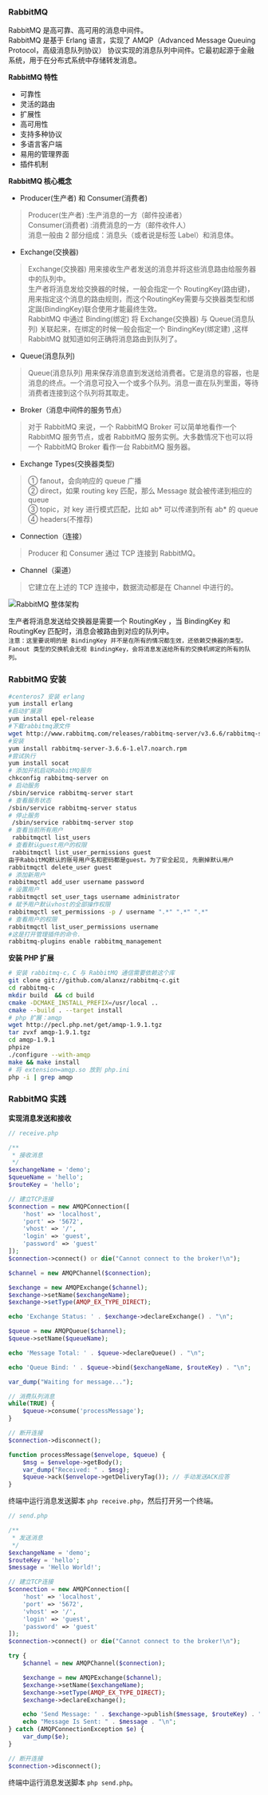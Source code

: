 
### RabbitMQ
RabbitMQ 是高可靠、高可用的消息中间件。  
RabbitMQ 是基于 Erlang 语言，实现了 AMQP（Advanced Message Queuing Protocol，高级消息队列协议） 协议实现的消息队列中间件。它最初起源于金融系统，用于在分布式系统中存储转发消息。  

**RabbitMQ 特性**  

- 可靠性  
- 灵活的路由
- 扩展性
- 高可用性
- 支持多种协议
- 多语言客户端
- 易用的管理界面
- 插件机制

**RabbitMQ 核心概念**  

- Producer(生产者) 和 Consumer(消费者)
> Producer(生产者) :生产消息的一方（邮件投递者）  
> Consumer(消费者) :消费消息的一方（邮件收件人）  
> 消息一般由 2 部分组成：消息头（或者说是标签 Label）和消息体。  
- Exchange(交换器)
> Exchange(交换器) 用来接收生产者发送的消息并将这些消息路由给服务器中的队列中。  
> 生产者将消息发给交换器的时候，一般会指定一个 RoutingKey(路由键)，用来指定这个消息的路由规则，而这个RoutingKey需要与交换器类型和绑定誕(BindingKey)联合使用才能最终生效。  
> RabbitMQ 中通过 Binding(绑定) 将 Exchange(交换器) 与 Queue(消息队列) 关联起来，在绑定的时候一般会指定一个 BindingKey(绑定建) ,这样 RabbitMQ 就知道如何正确将消息路由到队列了。
- Queue(消息队列)
> Queue(消息队列) 用来保存消息直到发送给消费者。它是消息的容器，也是消息的终点。一个消息可投入一个或多个队列。消息一直在队列里面，等待消费者连接到这个队列将其取走。
- Broker（消息中间件的服务节点）
> 对于 RabbitMQ 来说，一个 RabbitMQ Broker 可以简单地看作一个 RabbitMQ 服务节点，或者 RabbitMQ 服务实例。大多数情况下也可以将一个 RabbitMQ Broker 看作一台 RabbitMQ 服务器。  
- Exchange Types(交换器类型)
> ① fanout，会向响应的 queue 广播  
> ② direct，如果 routing key 匹配，那么 Message 就会被传递到相应的 queue  
> ③ topic，对 key 进行模式匹配，比如 ab* 可以传递到所有 ab* 的 queue  
> ④ headers(不推荐)  
- Connection（连接）
> Producer 和 Consumer 通过 TCP 连接到 RabbitMQ。  
- Channel（渠道）
> 它建立在上述的 TCP 连接中，数据流动都是在 Channel 中进行的。  

![RabbitMQ 整体架构](./images/rabbitmq-01.png)  

生产者将消息发送给交换器是需要一个 RoutingKey ，当 BindingKey 和 RoutingKey 匹配时，消息会被路由到对应的队列中。  
`注意：这里要说明的是 BindingKey 并不是在所有的情况都生效，还依赖交换器的类型。Fanout 类型的交换机会无视 BindingKey，会将消息发送给所有的交换机绑定的所有的队列。`  

### RabbitMQ 安装
```bash
#centeros7 安装 erlang
yum install erlang
#启动扩展源
yum install epel-release
#下载rabbitmq源文件
wget http://www.rabbitmq.com/releases/rabbitmq-server/v3.6.6/rabbitmq-server-3.6.6-1.el7.noarch.rpm
#安装
yum install rabbitmq-server-3.6.6-1.el7.noarch.rpm 
#尝试执行
yum install socat
# 添加开机启动RabbitMQ服务
chkconfig rabbitmq-server on
# 启动服务
/sbin/service rabbitmq-server start
# 查看服务状态
/sbin/service rabbitmq-server status 
# 停止服务
 /sbin/service rabbitmq-server stop
# 查看当前所有用户
 rabbitmqctl list_users
# 查看默认guest用户的权限
 rabbitmqctl list_user_permissions guest
由于RabbitMQ默认的账号用户名和密码都是guest。为了安全起见, 先删掉默认用户
rabbitmqctl delete_user guest
# 添加新用户
rabbitmqctl add_user username password
# 设置用户
rabbitmqctl set_user_tags username administrator
# 赋予用户默认vhost的全部操作权限
rabbitmqctl set_permissions -p / username ".*" ".*" ".*"
# 查看用户的权限
rabbitmqctl list_user_permissions username
#这是打开管理插件的命令.
rabbitmq-plugins enable rabbitmq_management
```

**安装 PHP 扩展**  
```bash
# 安装 rabbitmq-c，C 与 RabbitMQ 通信需要依赖这个库
git clone git://github.com/alanxz/rabbitmq-c.git  
cd rabbitmq-c
mkdir build  && cd build  
cmake -DCMAKE_INSTALL_PREFIX=/usr/local ..  
cmake --build . --target install
# php 扩展：amqp
wget http://pecl.php.net/get/amqp-1.9.1.tgz
tar zvxf amqp-1.9.1.tgz
cd amqp-1.9.1
phpize
./configure --with-amqp
make && make install
# 将 extension=amqp.so 放到 php.ini
php -i | grep amqp
```

### RabbitMQ 实践
**实现消息发送和接收**  
```php
// receive.php

/**
 * 接收消息
 */
$exchangeName = 'demo';
$queueName = 'hello';
$routeKey = 'hello';

// 建立TCP连接
$connection = new AMQPConnection([
    'host' => 'localhost',
    'port' => '5672',
    'vhost' => '/',
    'login' => 'guest',
    'password' => 'guest'
]);
$connection->connect() or die("Cannot connect to the broker!\n");

$channel = new AMQPChannel($connection);

$exchange = new AMQPExchange($channel);
$exchange->setName($exchangeName);
$exchange->setType(AMQP_EX_TYPE_DIRECT);

echo 'Exchange Status: ' . $exchange->declareExchange() . "\n";

$queue = new AMQPQueue($channel);
$queue->setName($queueName);

echo 'Message Total: ' . $queue->declareQueue() . "\n";

echo 'Queue Bind: ' . $queue->bind($exchangeName, $routeKey) . "\n";

var_dump("Waiting for message...");

// 消费队列消息
while(TRUE) {
    $queue->consume('processMessage');
}

// 断开连接
$connection->disconnect();

function processMessage($envelope, $queue) {
    $msg = $envelope->getBody();
    var_dump("Received: " . $msg);
    $queue->ack($envelope->getDeliveryTag()); // 手动发送ACK应答
}
```

终端中运行消息发送脚本 `php receive.php`，然后打开另一个终端。 

```php
// send.php

/**
 * 发送消息
 */
$exchangeName = 'demo';
$routeKey = 'hello';
$message = 'Hello World!';

// 建立TCP连接
$connection = new AMQPConnection([
    'host' => 'localhost',
    'port' => '5672',
    'vhost' => '/',
    'login' => 'guest',
    'password' => 'guest'
]);
$connection->connect() or die("Cannot connect to the broker!\n");

try {
    $channel = new AMQPChannel($connection);

    $exchange = new AMQPExchange($channel);
    $exchange->setName($exchangeName);
    $exchange->setType(AMQP_EX_TYPE_DIRECT);
    $exchange->declareExchange();

    echo 'Send Message: ' . $exchange->publish($message, $routeKey) . "\n";
    echo "Message Is Sent: " . $message . "\n";
} catch (AMQPConnectionException $e) {
    var_dump($e);
}

// 断开连接
$connection->disconnect();
```

终端中运行消息发送脚本 `php send.php`。  
